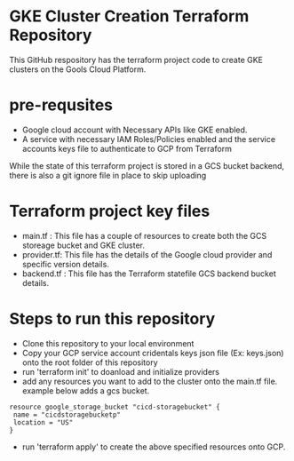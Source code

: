 # GKE Cluster Creation Terraform Repository
This GitHub respository has the terraform project code to create GKE clusters on the Gools Cloud Platform.

# pre-requsites
 - Google cloud account with Necessary APIs like GKE enabled.
 - A service with necessary IAM Roles/Policies enabled and the service accounts keys file to authenticate to GCP from Terraform

While the state of this terraform project is stored in a GCS bucket backend, there is also a git ignore file in place to skip uploading   

# Terraform project key files
 - main.tf : This file has a couple of resources to create both the GCS storeage bucket and GKE cluster.
 - provider.tf: This file has the details of the Google cloud provider and specific version details.
 - backend.tf : This file has the Terraform statefile GCS backend bucket details.

# Steps to run this repository

 - Clone this repository to your local environment
 - Copy your GCP service account cridentals keys json file (Ex: keys.json) onto the root folder of this repository
 - run 'terraform init' to doanload and initialize providers
 - add any resources you want to add to the cluster onto the main.tf file. example below adds a gcs bucket.
 ```
 resource google_storage_bucket "cicd-storagebucket" {
  name = "cicdstoragebucketp"
  location = "US"
}
```
 - run 'terraform apply' to create the above specified resources onto GCP. 
